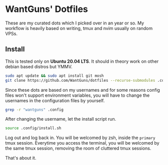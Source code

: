 # WantGuns' Dotfiles

These are my curated dots which I picked over in an year or so.
My workflow is heavily based on writing, tmux and nvim usually on random VPSs.


## Install

This is tested only on __Ubuntu 20.04 LTS__. It should in theory work on other debian based distros but YMMV.

```bash
sudo apt update && sudo apt install git mosh
git clone https://github.com/WantGuns/dotfiles --recurse-submodules .config
```

Since these dots are based on my usernames and for some reasons config files won't support environment variables, you will have to change the usernames in the configuration files by yourself.

```bash
grep -r "wantguns" .config
```
After changing the username, let the install script run.

```bash
source .config/install.sh
```

Log out and log back in. You will be welcomed by zsh, inside the `primary` tmux session.
Everytime you access the terminal, you will be welcomed by the same tmux session, removing the room of cluttered tmux sessions.

That's about it.
